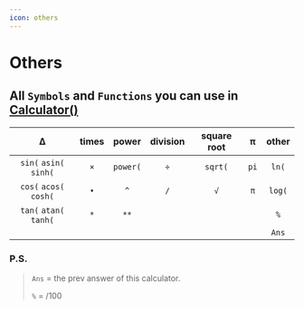 ```yaml
---
icon: others
---
```



# Others

## All `Symbols` and `Functions` you can use in [Calculator()](/docs/Calculator/)

∆ | times | power | division | square root | π | other
:---:|:---:|:---:|:---:|:---:|:---:|:---:
`sin(` `asin(` `sinh(` | `×` | `power(` | `÷` | `sqrt(` | `pi` | `ln(` 
`cos(` `acos(` `cosh(` | `•` | `^` | `/` | `√` | `π` | `log(`
`tan(` `atan(` `tanh(`  | `*` | `**` | | | | `%`
  |  | | | || | `Ans`
### P.S.
> `Ans` = the prev answer of this calculator.
> 
> `%` = /100


 


























